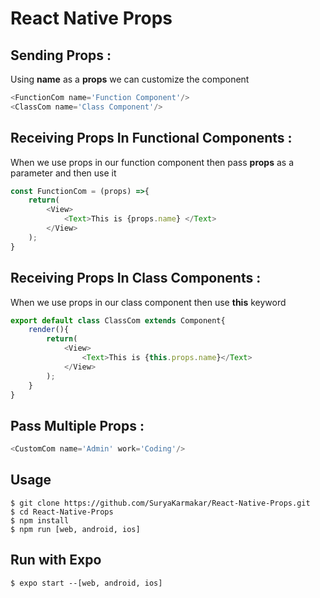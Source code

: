 # React Native Props

## Sending Props :
<p>Using <b>name</b> as a <b>props</b> we can customize the component</p>

```js
<FunctionCom name='Function Component'/>
<ClassCom name='Class Component'/>
```
## Receiving Props In Functional Components :
<p>When we use props in our function component then pass <b>props</b> as a parameter and then use it </p>

```js
const FunctionCom = (props) =>{
    return(
        <View>
            <Text>This is {props.name} </Text>
        </View>
    );
} 
```
## Receiving Props In Class Components :
<p>When we use props in our class component then use <b>this</b> keyword</p>

```js
export default class ClassCom extends Component{
    render(){
        return(
            <View>
                <Text>This is {this.props.name}</Text>
            </View>
        );
    }
}
```
## Pass Multiple Props :
```js
<CustomCom name='Admin' work='Coding'/>
```
## Usage
```
$ git clone https://github.com/SuryaKarmakar/React-Native-Props.git
$ cd React-Native-Props
$ npm install 
$ npm run [web, android, ios]
```
## Run with Expo 
```
$ expo start --[web, android, ios]
```
